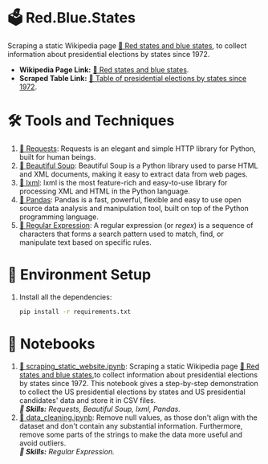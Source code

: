 # 🗳️ Red.Blue.States
Scraping a static Wikipedia page [🔗 Red states and blue states](https://en.wikipedia.org/wiki/Red_states_and_blue_states), 
to collect information about presidential elections by states since 1972.

* **Wikipedia Page Link:** [🔗 Red states and blue states](https://en.wikipedia.org/wiki/Red_states_and_blue_states).
* **Scraped Table Link:** [🔗 Table of presidential elections by states since 1972](https://en.wikipedia.org/wiki/Red_states_and_blue_states#:~:text=suburbs%20were%20divided.-,Table%20of%20presidential%20elections%20by%20states%20since%201972,-%5Bedit%5D).

# 🛠 ️Tools and Techniques
1. [🔗 Requests](https://requests.readthedocs.io/en/latest/): Requests is an elegant and simple HTTP library for Python, built for human beings.
2. [🔗 Beautiful Soup](https://www.crummy.com/software/BeautifulSoup/): Beautiful Soup is a Python library used to parse HTML and XML documents, making it easy to extract data from web pages.
3. [🔗 lxml](https://lxml.de/): lxml is the most feature-rich and easy-to-use library for processing XML and HTML in the Python language.
4. [🔗 Pandas](https://pandas.pydata.org/): Pandas is a fast, powerful, flexible and easy to use open source data analysis and manipulation tool, built on top of the Python programming language.
5. [🔗 Regular Expression](https://docs.python.org/3/library/re.html): A regular expression (or *regex*) is a sequence of characters that forms a search pattern used to match, find, or manipulate text based on specific rules.

# 🎄 Environment Setup
1. Install all the dependencies:
    ```bash
    pip install -r requirements.txt
    ```

# 📜 Notebooks

1. [🔗 scraping_static_website.ipynb](notebooks/scraping_static_website.ipynb):
   Scraping a static Wikipedia page [🔗 Red states and blue states](https://en.wikipedia.org/wiki/Red_states_and_blue_states),to collect information about presidential elections by states since 1972.
   This notebook gives a step-by-step demonstration
   to collect the US presidential elections by states and US presidential candidates'
   data and store it in CSV files.</br>
   ***🚀 Skills:** Requests, Beautiful Soup, lxml, Pandas.*
2. [🔗 data_cleaning.ipynb](notebooks/data_cleaning.ipynb): Remove null values,
   as those don't align with the dataset and don't contain any substantial information.
   Furthermore, remove some parts of the strings to make the data more useful and avoid outliers.
   </br>
   ***🚀 Skills:** Regular Expression.*